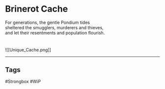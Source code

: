 # Brinerot Cache
For generations, the gentle Pondium tides  
sheltered the smugglers, murderers and thieves,  
and let their resentments and population flourish.

#
![[Unique_Cache.png]]

---
## Tags
#Strongbox
#WiP